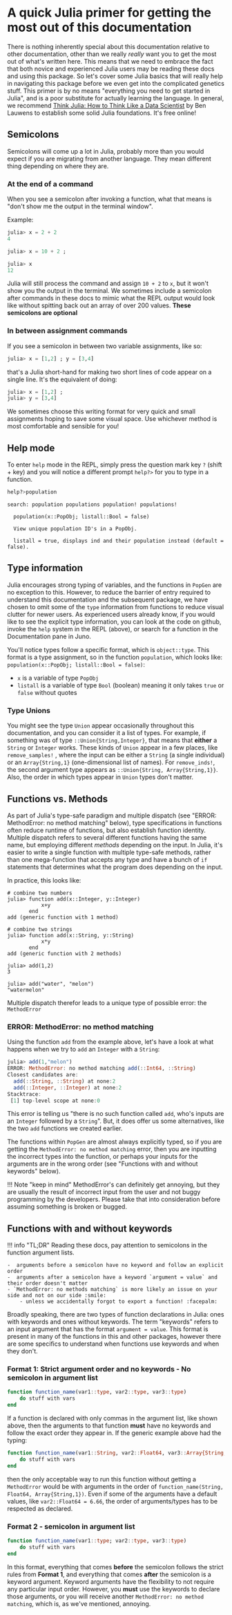 # A quick Julia primer for getting the most out of this documentation

There is nothing inherently special about this documentation relative to other documentation, other than we really *really* want you to get the most out of what's written here. This means that we need to embrace the fact that both novice and experienced Julia users may be reading these docs and using this package. So let's cover some Julia basics that will really help in navigating this package before we even get into the complicated genetics stuff. This primer is by no means "everything you need to get started in Julia", and is a poor substitute for actually learning the language. In general, we recommend [Think Julia: How to Think Like a Data Scientist](https://benlauwens.github.io/ThinkJulia.jl/latest/book.html) by Ben Lauwens to establish some solid Julia foundations. It's free online!



## Semicolons

Semicolons will come up a lot in Julia, probably more than you would expect if you are migrating from another language.  They mean different thing depending on where they are.

### At the end of a command

 When you see a semicolon after invoking a function, what that means is "don't show me the output in the terminal window".

Example: 

```julia
julia> x = 2 + 2
4

julia> x = 10 + 2 ;

julia> x
12
```

Julia will still process the command and assign `10 + 2` to `x`, but it won't show you the output in the terminal. We sometimes include a semicolon after commands in these docs to mimic what the REPL output would look like without spitting back out an array of over 200 values. **These semicolons are optional** 



### In between assignment commands

If you see a semicolon in between two variable assignments, like so:

```julia
julia> x = [1,2] ; y = [3,4]
```

that's a Julia short-hand for making two short lines of code appear on a single line. It's the equivalent of doing:

```julia
julia> x = [1,2] ;
julia> y = [3,4]
```

We sometimes choose this writing format for very quick  and small assignments hoping to save some visual space. Use whichever method is most comfortable and sensible for you!

## Help mode

To enter `help` mode in the REPL, simply press the question mark key `?` (shift + key) and you will notice a different prompt `help?>` for you to type in a function.

```julia
help?>population
```

```
search: population populations population! populations!

  population(x::PopObj; listall::Bool = false)

  View unique population ID's in a PopObj.

  listall = true, displays ind and their population instead (default = false).
```



## Type information

Julia encourages strong typing of variables, and the functions in `PopGen` are no exception to this. However, to reduce the barrier of entry required to understand this documentation and the subsequent package, we have chosen to omit some of the `type` information from functions to reduce visual clutter for newer users. As experienced users already know, if you would like to see the explicit type information, you can look at the code on github, invoke the `help` system in the REPL (above), or search for a function in the Documentation pane in Juno. 

You'll notice types follow a specific format, which is `object::type`. This format is a type assignment, so in the function `population`, which looks like: `population(x::PopObj; listall::Bool = false)`:

- `x` is a variable of type `PopObj` 
- `listall` is a variable of type `Bool` (boolean) meaning it only takes `true` or `false` without quotes

### Type Unions

You might see the type `Union` appear occasionally throughout this documentation, and you can consider it a list of types. For example, if something was of type `::Union{String,Integer}`, that means that **either** a `String` or `Integer` works. These kinds of `Union` appear in a few places, like `remove_samples!` , where the input can be either a `String` (a single individual) or an `Array{String,1}` (one-dimensional list of names). For `remove_inds!`, the second argument type appears as `::Union{String, Array{String,1}}`. Also, the order in which types appear in `Union` types don't matter.



## Functions vs. Methods 

As part of Julia's type-safe paradigm and multiple dispatch (see "ERROR: MethodError: no method matching" below), type specifications in functions often reduce runtime of functions, but also establish function identity. Multiple dispatch refers to several different functions having the same name, but employing different *methods* depending on the input. In Julia, it's easier to write a single function with multiple type-safe methods, rather than one mega-function that accepts any type and have a bunch of `if` statements that determines what the program does depending on the input. 

In practice, this looks like:

```
# combine two numbers
julia> function add(x::Integer, y::Integer)
           x+y
       end
add (generic function with 1 method)

# combine two strings
julia> function add(x::String, y::String)
           x*y
       end
add (generic function with 2 methods)
                
julia> add(1,2)
3

julia> add("water", "melon")
"watermelon"
```

Multiple dispatch therefor leads to a unique type of possible error: the `MethodError`

### ERROR: MethodError: no method matching

Using the function `add` from the example above, let's have a look at what happens when we try to `add` an `Integer` with a `String`:

```julia
julia> add(1,"melon")
ERROR: MethodError: no method matching add(::Int64, ::String)
Closest candidates are:
  add(::String, ::String) at none:2
  add(::Integer, ::Integer) at none:2
Stacktrace:
 [1] top-level scope at none:0
```

This error is telling us "there is no such function called `add`, who's inputs are an `Integer` followed by a `String`". But, it does offer us some alternatives, like the two `add` functions we created earlier.

The functions within `PopGen` are almost always explicitly typed, so if you are getting the `MethodError: no method matching` error, then you are inputting the incorrect types into the function, or perhaps your inputs for the arguments are in the wrong order (see "Functions with and without keywords" below). 

!!! Note "keep in mind"
    MethodError's can definitely get annoying, but they are usually the result of incorrect input from the user and not buggy programming by the developers. Please take that into consideration before assuming something is broken or bugged.



## Functions with and without keywords 

!!! info "TL;DR"
    Reading these docs, pay attention to semicolons in the function argument lists.
    

    -  arguments before a semicolon have no keyword and follow an explicit order
    -  arguments after a semicolon have a keyword `argument = value` and their order doesn't matter
    - `MethodError: no methods matching` is more likely an issue on your side and not on our side :smile:
        - unless we accidentally forgot to export a function! :facepalm:

Broadly speaking, there are two types of function declarations in Julia: ones with keywords and ones without keywords. The term "keywords" refers to an input argument that has the format `argument = value`. This format is present in many of the functions in this and other packages, however there are some specifics to understand when functions use keywords and when they don't. 

### Format 1: Strict argument order and no keywords - No semicolon in argument list

```julia
function function_name(var1::type, var2::type, var3::type)
    do stuff with vars
end
```

If a function is declared with only commas in the argument list, like shown above, then the arguments to that function **must** have no keywords and follow the exact order they appear in. If the generic example above had the typing:

```julia
function function_name(var1::String, var2::Float64, var3::Array{String,1})
    do stuff with vars
end
```

then the only acceptable way to run this function without getting a `MethodError` would be with arguments in the order of `function_name(String, Float64, Array{String,1})`. Even if some of the arguments have a default values, like `var2::Float64 = 6.66`, the order of arguments/types has to be respected as declared.

### Format 2 - semicolon in argument list

```julia
function function_name(var1::type; var2::type, var3::type)
    do stuff with vars
end
```

In this format, everything that comes **before** the semicolon follows the strict rules from **Format 1**, and everything that comes **after** the semicolon is a keyword argument. Keyword arguments have the flexibility to not require any particular input order. However, you **must** use the keywords to declare those arguments, or you will receive another `MethodError: no method matching`, which is, as we've mentioned, annoying. 

